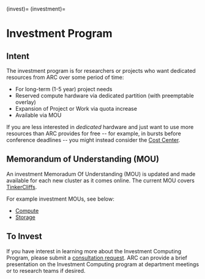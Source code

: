 (invest)=
(investment)=

# Investment Program

## Intent
The investment program is for researchers or projects who want dedicated resources from ARC over some period of time:

* For long-term (1-5 year) project needs
* Reserved compute hardware via dedicated partition (with preemptable overlay)
* Expansion of Project or Work via quota increase
* Available via MOU

If you are less interested in _dedicated_ hardware and just want to use more resources than ARC provides for free -- for example, in bursts before conference deadlines -- you might instead consider the [Cost Center](costcenter).

## Memorandum of Understanding (MOU)
An investment Memoradum Of Understanding (MOU) is updated and made available for each new cluster as it comes online. The current MOU covers [TinkerCliffs](tinkercliffs).

For example investment MOUs, see below:
* [Compute](mou_compute)
* [Storage](mou_storage)

## To Invest
If you have interest in learning more about the Investment Computing Program, please submit a [consultation request](https://arc.vt.edu/help). ARC can provide a brief presentation on the Investment Computing program at department meetings or to research teams if desired.
